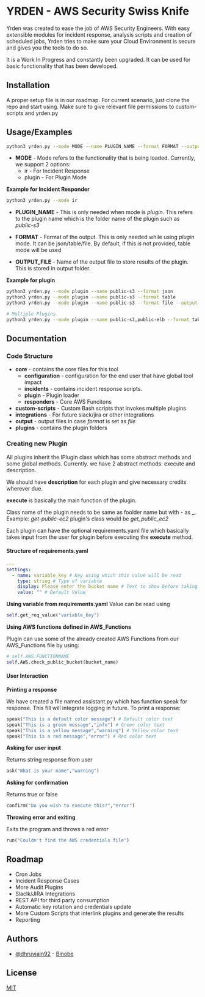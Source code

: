 
# YRDEN - AWS Security Swiss Knife

Yrden was created to ease the job of AWS Security Engineers. With easy extensible modules for incident response, analysis scripts and creation of scheduled jobs, Yrden tries to make sure your Cloud Environment is secure and gives you the tools to do so.

It is a Work In Progress and constantly been upgraded. It can be used for basic functionality that has been developed.

## Installation

A proper setup file is in our roadmap. For current scenario, just clone the repo and start using. Make sure to give relevant file permissions to custom-scripts and yrden.py

    
## Usage/Examples

```bash
python3 yrden.py --mode MODE --name PLUGIN_NAME --format FORMAT --output-file OUTPUT_FILE
```

* **MODE** - Mode refers to the functionality that is being loaded. Currently, we support 2 options:
    * ir - For Incident Response
    * plugin - For Plugin Mode

**Example for Incident Responder**
```bash
python3 yrden.py --mode ir
```

* **PLUGIN_NAME** - This is only needed when mode is *plugin*. This refers to the plugin name which is the folder name of the plugin such as *public-s3*

* **FORMAT** - Format of the output. This is only needed while using *plugin* mode. It can be json/table/file. By default, if this is not provided, table mode will be used

* **OUTPUT_FILE** - Name of the output file to store results of the plugin. This is stored in output folder.

**Example for plugin**
```bash
python3 yrden.py --mode plugin --name public-s3 --format json
python3 yrden.py --mode plugin --name public-s3 --format table
python3 yrden.py --mode plugin --name public-s3 --format file --output-file public-s3-buckets.log

# Multiple Plugins
python3 yrden.py --mode plugin --name public-s3,public-elb --format table
```



## Documentation

### Code Structure

* **core** - contains the core files for this tool
    * **configuration** - configuration for the end user that have global tool impact
    * **incidents** - contains incident response scripts. 
    * **plugin** - Plugin loader
    * **responders** - Core AWS Funcitons
* **custom-scripts** - Custom Bash scripts that invokes multiple plugins
* **integrations** - For future slack/jira or other integrations
* **output** - output files in case *format* is set as *file*
* **plugins** - contains the plugin folders

### Creating new Plugin

All plugins inherit the IPlugin class which has some abstract methods and some global methods. Currently. we have 2 abstract methods: execute and description.

We should have **description** for each plugin and give necessary credits wherever due.

**execute** is basically the main function of the plugin.

Class name of the plugin needs to be same as foolder name but with **-** as **_**.
Example: *get-public-ec2* plugin's class would be *get_public_ec2*

Each plugin can have the optional requirements.yaml file which basically takes input from the user for plugin before executing the **execute** method.

#### Structure of requirements.yaml
```yaml
---
settings:
  - name: variable_key # Key using which this value will be read
    type: string # Type of variable
    display: Please enter the bucket name # Text to show before taking user input
    value: "" # Default Value
```

**Using variable from requirements.yaml**
Value can be read using
```python
self.get_req_value("variable_key") 
```

**Using AWS functions defined in AWS_Functions**

Plugin can use some of the already created AWS Functions from our AWS_Functions file by using:
```python
# self.AWS.FUNCTIONNAME
self.AWS.check_public_bucket(bucket_name)
```


#### User Interaction
**Printing a response**

We have created a file named assistant.py which has function speak for response. This fill will integrate logging in future. To print a response:

```python
speak("This is a default color message") # Default color text
speak("This is a green message","info") # Green color text
speak("This is a yellow message","warning") # Yellow color text
speak("This is a red message","error") # Red color text
```

**Asking for user input**

Returns string response from user

```python
ask("What is your name","warning")
```

**Asking for confirmation**

Returns true or false

```python
confirm("Do you wish to execute this?","error")
```

**Throwing error and exiting**

Exits the program and throws a red error
```python
run("Couldn't find the AWS credentials file")
```


## Roadmap

- Cron Jobs
- Incident Response Cases
- More Audit Plugins
- Slaclk/JIRA Integrations
- REST API for third party consumption
- Automatic key rotation and credentials update
- More Custom Scripts that interlink plugins and generate the results
- Reporting


## Authors

- [@dhruvjain92](https://www.github.com/dhruvjain92) - [Binobe](https://binobe.com) 


## License

[MIT](https://choosealicense.com/licenses/mit/)